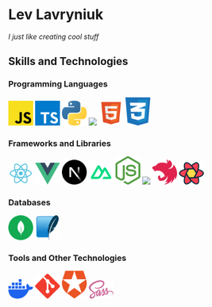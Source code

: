 # Lev Lavryniuk

_I just like creating cool stuff_

## Skills and Technologies

### Programming Languages
<img src="./images/javascript-js-seeklogo.com.svg" width="50"> <img src="./images/typescript-seeklogo.com.svg" width="50"> <img src="./images/python-seeklogo.com.svg" width="50"> <img src="https://www.rust-lang.org/logos/rust-logo-128x128.png" width="50"> <img src="./images/html5-without-wordmark-color.svg" width="50"> <img src="./images/css-3-seeklogo.com.svg" width="50">

### Frameworks and Libraries
<img src="./images/react-seeklogo.com.svg" width="50"> <img src="./images/vue.svg" width="50"> <img src="./images/next-js-icon-seeklogo.com.svg" width="50"> <img src="./images/nuxt.svg" width="50"> <img src="./images/nodejs-seeklogo.com.svg" width="50"> <img src="https://github.com/openjs-foundation/artwork/blob/master/projects/express/express-hex-sticker.png" width="50"> <img src="./images/nestjs-seeklogo.com.svg" width="50"> <img src="./images/react-query-seeklogo.com.svg" width="50">

### Databases
<img src="./images/mongodb-seeklogo.com.svg" width="50"> <img src="./images/sqlite.svg" width="50">

### Tools and Other Technologies
<img src="./images/docker.svg" width="50"> <img src="./images/git.svg" width="50"> <img src="./images/auth0-seeklogo.com.svg" width="50"> <img src="./images/sass-seeklogo.com.svg" width="50">

